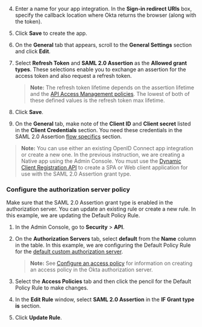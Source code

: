 4. Enter a name for your app integration. In the **Sign-in redirect URIs** box, specify the callback location where Okta returns the browser (along with the token).
5. Click **Save** to create the app.
6. On the **General** tab that appears, scroll to the **General Settings** section and click **Edit**.
7. Select **Refresh Token** and **SAML 2.0 Assertion** as the **Allowed grant types**. These selections enable you to exchange an assertion for the access token and also request a refresh token.

    > **Note:** The refresh token lifetime depends on the assertion lifetime and the [API Access Management policies](#configure-the-authorization-server-policy). The lowest of both of these defined values is the refresh token max lifetime.

8. Click **Save**.
9. On the **General** tab, make note of the **Client ID** and **Client secret** listed in the **Client Credentials** section. You need these credentials in the SAML 2.0 Assertion [flow specifics](#flow-specifics) section.

> **Note:** You can use either an existing OpenID Connect app integration or create a new one. In the previous instruction, we are creating a Native app using the Admin Console. You must use the [Dynamic Client Registration API](/docs/reference/api/oauth-clients/#client-application-object) to create a SPA or Web client application for use with the SAML 2.0 Assertion grant type.

### Configure the authorization server policy

Make sure that the SAML 2.0 Assertion grant type is enabled in the authorization server. You can update an existing rule or create a new rule. In this example, we are updating the Default Policy Rule.

1. In the Admin Console, go to **Security** > **API**.

1. On the **Authorization Servers** tab, select **default** from the **Name** column in the table. In this example, we are configuring the Default Policy Rule for the [default custom authorization server](/docs/concepts/auth-servers/).

    > **Note:** See [Configure an access policy](/docs/guides/configure-access-policy/) for information on creating an access policy in the Okta authorization server.

1. Select the **Access Policies** tab and then click the pencil for the Default Policy Rule to make changes.

1. In the **Edit Rule** window, select **SAML 2.0 Assertion** in the **IF Grant type is** section.

1. Click **Update Rule**.
